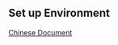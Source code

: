 ## Set up Environment
[Chinese Document](https://gapry.wordpress.com/2016/01/25/%E9%96%8B%E7%99%BC%E7%92%B0%E5%A2%83%EF%B8%B0genodesel4/)
